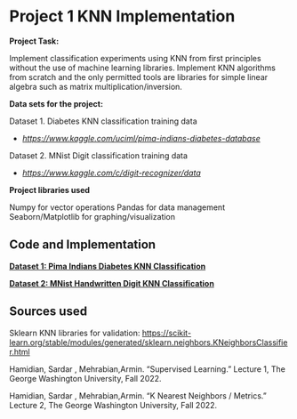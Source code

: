 # Project 1 KNN Implementation

 **Project Task:**
 
Implement classification experiments using KNN from first principles without the use of machine learning libraries. Implement KNN algorithms from scratch and the only permitted tools are libraries for simple linear algebra such as matrix multiplication/inversion.

 
**Data sets for the project:**

  

Dataset 1. Diabetes KNN classification training data

- *https://www.kaggle.com/uciml/pima-indians-diabetes-database*

  

Dataset 2. MNist Digit classification training data

- *https://www.kaggle.com/c/digit-recognizer/data*

**Project libraries used**

Numpy for vector operations
Pandas for data management
Seaborn/Matplotlib for graphing/visualization
 
 ## Code and Implementation

**[Dataset 1: Pima Indians Diabetes KNN Classification](KNN%20-%20Project%201/KNN_Diabetes_Project1.ipynb)**

**[Dataset 2: MNist Handwritten Digit KNN Classification](KNN%20-%20Project%201/MNIST_DataSet_KNN_Project1.ipynb)**

## Sources used

Sklearn KNN libraries for validation:
 https://scikit-learn.org/stable/modules/generated/sklearn.neighbors.KNeighborsClassifier.html

Hamidian, Sardar , Mehrabian,Armin. “Supervised Learning.” Lecture 1, The George Washington University, Fall 2022.

Hamidian, Sardar , Mehrabian,Armin. “K Nearest Neighbors / Metrics.” Lecture 2, The George Washington University, Fall 2022.
